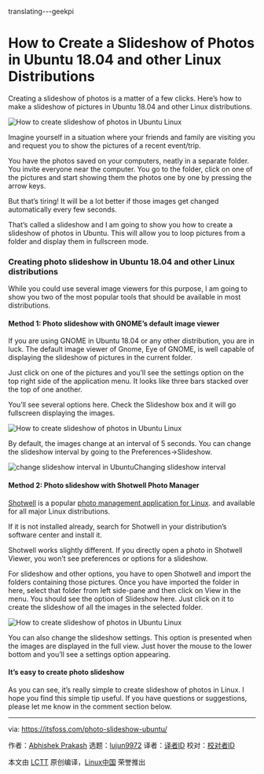 translating---geekpi

How to Create a Slideshow of Photos in Ubuntu 18.04 and other Linux Distributions
======
Creating a slideshow of photos is a matter of a few clicks. Here’s how to make a slideshow of pictures in Ubuntu 18.04 and other Linux distributions.

![How to create slideshow of photos in Ubuntu Linux][1]

Imagine yourself in a situation where your friends and family are visiting you and request you to show the pictures of a recent event/trip.

You have the photos saved on your computers, neatly in a separate folder. You invite everyone near the computer. You go to the folder, click on one of the pictures and start showing them the photos one by one by pressing the arrow keys.

But that’s tiring! It will be a lot better if those images get changed automatically every few seconds.

That’s called a slideshow and I am going to show you how to create a slideshow of photos in Ubuntu. This will allow you to loop pictures from a folder and display them in fullscreen mode.

### Creating photo slideshow in Ubuntu 18.04 and other Linux distributions

While you could use several image viewers for this purpose, I am going to show you two of the most popular tools that should be available in most distributions.

#### Method 1: Photo slideshow with GNOME’s default image viewer

If you are using GNOME in Ubuntu 18.04 or any other distribution, you are in luck. The default image viewer of Gnome, Eye of GNOME, is well capable of displaying the slideshow of pictures in the current folder.

Just click on one of the pictures and you’ll see the settings option on the top right side of the application menu. It looks like three bars stacked over the top of one another.

You’ll see several options here. Check the Slideshow box and it will go fullscreen displaying the images.

![How to create slideshow of photos in Ubuntu Linux][2]

By default, the images change at an interval of 5 seconds. You can change the slideshow interval by going to the Preferences->Slideshow.

![change slideshow interval in Ubuntu][3]Changing slideshow interval

#### Method 2: Photo slideshow with Shotwell Photo Manager

[Shotwell][4] is a popular [photo management application for Linux][5]. and available for all major Linux distributions.

If it is not installed already, search for Shotwell in your distribution’s software center and install it.

Shotwell works slightly different. If you directly open a photo in Shotwell Viewer, you won’t see preferences or options for a slideshow.

For slideshow and other options, you have to open Shotwell and import the folders containing those pictures. Once you have imported the folder in here, select that folder from left side-pane and then click on View in the menu. You should see the option of Slideshow here. Just click on it to create the slideshow of all the images in the selected folder.

![How to create slideshow of photos in Ubuntu Linux][6]

You can also change the slideshow settings. This option is presented when the images are displayed in the full view. Just hover the mouse to the lower bottom and you’ll see a settings option appearing.

#### It’s easy to create photo slideshow

As you can see, it’s really simple to create slideshow of photos in Linux. I hope you find this simple tip useful. If you have questions or suggestions, please let me know in the comment section below.

--------------------------------------------------------------------------------

via: https://itsfoss.com/photo-slideshow-ubuntu/

作者：[Abhishek Prakash][a]
选题：[lujun9972](https://github.com/lujun9972)
译者：[译者ID](https://github.com/译者ID)
校对：[校对者ID](https://github.com/校对者ID)

本文由 [LCTT](https://github.com/LCTT/TranslateProject) 原创编译，[Linux中国](https://linux.cn/) 荣誉推出

[a]: https://itsfoss.com/author/abhishek/
[1]: https://4bds6hergc-flywheel.netdna-ssl.com/wp-content/uploads/2018/08/Create-photos-Slideshow-Linux.png
[2]: https://4bds6hergc-flywheel.netdna-ssl.com/wp-content/uploads/2018/08/create-slideshow-photos-ubuntu-gnome.jpeg
[3]: https://4bds6hergc-flywheel.netdna-ssl.com/wp-content/uploads/2018/08/change-slideshow-interval-gnome-image.jpeg
[4]: https://wiki.gnome.org/Apps/Shotwell
[5]: https://itsfoss.com/linux-photo-management-software/
[6]: https://4bds6hergc-flywheel.netdna-ssl.com/wp-content/uploads/2018/08/create-slideshow-photos-shotwell.jpeg
